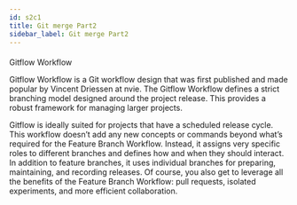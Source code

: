 ```yaml
---
id: s2c1
title: Git merge Part2
sidebar_label: Git merge Part2
---
```


####
Gitflow Workflow


Gitflow Workflow is a Git workflow design that was first published and made popular by Vincent Driessen at nvie.
The Gitflow Workflow defines a strict branching model designed around the project release.
This provides a robust framework for managing larger projects.  


Gitflow is ideally suited for projects that have a scheduled release cycle.
This workflow doesn’t add any new concepts or commands beyond what’s required for the Feature Branch Workflow. Instead, it assigns very specific roles to different branches and defines how and when they should interact.
In addition to feature branches, it uses individual branches for preparing, maintaining, and recording releases.
Of course, you also get to leverage all the benefits of the Feature Branch Workflow: pull requests, isolated experiments, and more efficient collaboration.
